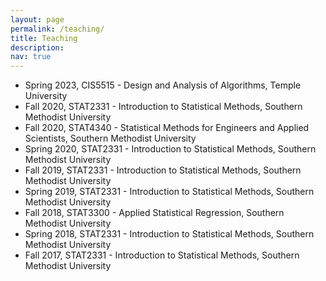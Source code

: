```yaml
---
layout: page
permalink: /teaching/
title: Teaching
description: 
nav: true
---
```


- Spring 2023, CIS5515 - Design and Analysis of Algorithms, Temple University
- Fall 2020, STAT2331 - Introduction to Statistical Methods, Southern Methodist University
- Fall 2020, STAT4340 - Statistical Methods for Engineers and Applied Scientists, Southern Methodist University
- Spring 2020, STAT2331 - Introduction to Statistical Methods, Southern Methodist University
- Fall 2019, STAT2331 - Introduction to Statistical Methods, Southern Methodist University
- Spring 2019, STAT2331 - Introduction to Statistical Methods, Southern Methodist University
- Fall 2018, STAT3300 - Applied Statistical Regression, Southern Methodist University
- Spring 2018, STAT2331 - Introduction to Statistical Methods, Southern Methodist University
- Fall 2017, STAT2331 - Introduction to Statistical Methods, Southern Methodist University



